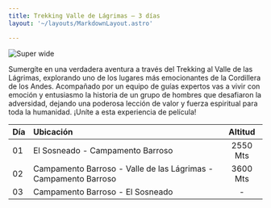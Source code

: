 ```yaml
---
title: Trekking Valle de Lágrimas – 3 días
layout: '~/layouts/MarkdownLayout.astro'

---
```



![Super wide](~/assets/images/trekkin_avion.jpg)

Sumergíte en una verdadera aventura a través del Trekking al Valle de las Lágrimas, explorando uno de los lugares más emocionantes de la Cordillera de los Andes. Acompañado por un equipo de guías expertos vas a vivir con emoción y entusiasmo la historia de un grupo de hombres que desafiaron la adversidad, dejando una poderosa lección de valor y fuerza espiritual para toda la humanidad. ¡Uníte a esta experiencia de película!


| Día  | Ubicación                                            | Altitud |
| :--- | :--------------------------------------------------- | :-----: |
| 01   | El Sosneado - Campamento Barroso                     | 2550 Mts|
| 02   | Campamento Barroso - Valle de las Lágrimas - Campamento Barroso | 3600 Mts|
| 03   | Campamento Barroso - El Sosneado                     | -       |



